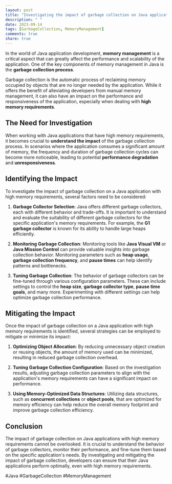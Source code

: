 ```yaml
---
layout: post
title: "Investigating the impact of garbage collection on Java applications with high memory requirements"
description: " "
date: 2023-09-14
tags: [GarbageCollection, MemoryManagement]
comments: true
share: true
---
```


In the world of Java application development, **memory management** is a critical aspect that can greatly affect the performance and scalability of the application. One of the key components of memory management in Java is the **garbage collection process**.

Garbage collection is the automatic process of reclaiming memory occupied by objects that are no longer needed by the application. While it offers the benefit of alleviating developers from manual memory management, it can also have an impact on the performance and responsiveness of the application, especially when dealing with **high memory requirements**.

## The Need for Investigation

When working with Java applications that have high memory requirements, it becomes crucial to **understand the impact** of the garbage collection process. In scenarios where the application consumes a significant amount of memory, the frequency and duration of garbage collection cycles can become more noticeable, leading to potential **performance degradation** and **unresponsiveness**.

## Identifying the Impact

To investigate the impact of garbage collection on a Java application with high memory requirements, several factors need to be considered:

1. **Garbage Collector Selection**: Java offers different garbage collectors, each with different behavior and trade-offs. It is important to understand and evaluate the suitability of different garbage collectors for the specific application's memory requirements. For example, the **G1 garbage collector** is known for its ability to handle large heaps efficiently.

2. **Monitoring Garbage Collection**: Monitoring tools like **Java Visual VM** or **Java Mission Control** can provide valuable insights into garbage collection behavior. Monitoring parameters such as **heap usage**, **garbage collection frequency**, and **pause times** can help identify patterns and bottlenecks.

3. **Tuning Garbage Collection**: The behavior of garbage collectors can be fine-tuned through various configuration parameters. These can include settings to control the **heap size**, **garbage collector type**, **pause time goals**, and many more. Experimenting with different settings can help optimize garbage collection performance.

## Mitigating the Impact

Once the impact of garbage collection on a Java application with high memory requirements is identified, several strategies can be employed to mitigate or minimize its impact:

1. **Optimizing Object Allocation**: By reducing unnecessary object creation or reusing objects, the amount of memory used can be minimized, resulting in reduced garbage collection overhead.

2. **Tuning Garbage Collection Configuration**: Based on the investigation results, adjusting garbage collection parameters to align with the application's memory requirements can have a significant impact on performance.

3. **Using Memory-Optimized Data Structures**: Utilizing data structures, such as **concurrent collections** or **object pools**, that are optimized for memory efficiency can help reduce the overall memory footprint and improve garbage collection efficiency.

## Conclusion

The impact of garbage collection on Java applications with high memory requirements cannot be overlooked. It is crucial to understand the behavior of garbage collectors, monitor their performance, and fine-tune them based on the specific application's needs. By investigating and mitigating the impact of garbage collection, developers can ensure that their Java applications perform optimally, even with high memory requirements.

#Java #GarbageCollection #MemoryManagement